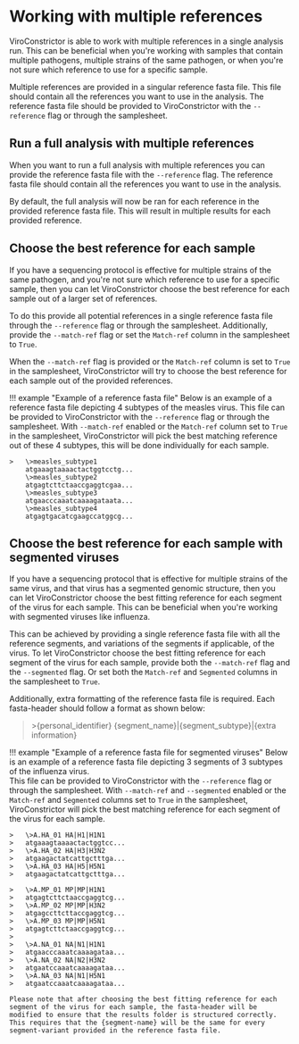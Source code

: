 # Working with multiple references

ViroConstrictor is able to work with multiple references in a single analysis run. This can be beneficial when you're working with samples that contain multiple pathogens, multiple strains of the same pathogen, or when you're not sure which reference to use for a specific sample.

Multiple references are provided in a singular reference fasta file. This file should contain all the references you want to use in the analysis. The reference fasta file should be provided to ViroConstrictor with the `--reference` flag or through the samplesheet.


## Run a full analysis with multiple references

When you want to run a full analysis with multiple references you can provide the reference fasta file with the `--reference` flag. The reference fasta file should contain all the references you want to use in the analysis.

By default, the full analysis will now be ran for each reference in the provided reference fasta file. This will result in multiple results for each provided reference.

## Choose the best reference for each sample

If you have a sequencing protocol is effective for multiple strains of the same pathogen, and you're not sure which reference to use for a specific sample, then you can let ViroConstrictor choose the best reference for each sample out of a larger set of references.

To do this provide all potential references in a single reference fasta file through the `--reference` flag or through the samplesheet. Additionally, provide the `--match-ref` flag or set the `Match-ref` column in the samplesheet to `True`.

When the `--match-ref` flag is provided or the `Match-ref` column is set to `True` in the samplesheet, ViroConstrictor will try to choose the best reference for each sample out of the provided references.

!!! example "Example of a reference fasta file"
    Below is an example of a reference fasta file depicting 4 subtypes of the measles virus. This file can be provided to ViroConstrictor with the `--reference` flag or through the samplesheet. With `--match-ref` enabled or the `Match-ref` column set to `True` in the samplesheet, ViroConstrictor will pick the best matching reference out of these 4 subtypes, this will be done individually for each sample.

    >   \>measles_subtype1  
        atgaaagtaaaactactggtcctg...  
        \>measles_subtype2  
        atgagtcttctaaccgaggtcgaa...  
        \>measles_subtype3  
        atgaacccaaatcaaaagataata...  
        \>measles_subtype4  
        atgagtgacatcgaagccatggcg...

## Choose the best reference for each sample with segmented viruses

If you have a sequencing protocol that is effective for multiple strains of the same virus, and that virus has a segmented genomic structure, then you can let ViroConstrictor choose the best fitting reference for each segment of the virus for each sample. This can be beneficial when you're working with segmented viruses like influenza.

This can be achieved by providing a single reference fasta file with all the reference segments, and variations of the segments if applicable, of the virus. To let ViroConstrictor choose the best fitting reference for each segment of the virus for each sample, provide both the `--match-ref` flag and the `--segmented` flag. Or set both the `Match-ref` and `Segmented` columns in the samplesheet to `True`.

Additionally, extra formatting of the reference fasta file is required. Each fasta-header should follow a format as shown below:

>\>{personal_identifier} {segment_name}|{segment_subtype}|{extra information}

!!! example "Example of a reference fasta file for segmented viruses"
    Below is an example of a reference fasta file depicting 3 segments of 3 subtypes of the influenza virus.  
    This file can be provided to ViroConstrictor with the `--reference` flag or through the samplesheet. With `--match-ref` and `--segmented` enabled or the `Match-ref` and `Segmented` columns set to `True` in the samplesheet, ViroConstrictor will pick the best matching reference for each segment of the virus for each sample.

    >   \>A.HA_01 HA|H1|H1N1  
    >   atgaaagtaaaactactggtcc...  
    >   \>A.HA_02 HA|H3|H3N2  
    >   atgaagactatcattgctttga...  
    >   \>A.HA_03 HA|H5|H5N1  
    >   atgaagactatcattgctttga...  

    >   \>A.MP_01 MP|MP|H1N1  
    >   atgagtcttctaaccgaggtcg...  
    >   \>A.MP_02 MP|MP|H3N2  
    >   atgagccttcttaccgaggtcg...  
    >   \>A.MP_03 MP|MP|H5N1  
    >   atgagtcttctaaccgaggtcg...  
    >    
    >   \>A.NA_01 NA|N1|H1N1  
    >   atgaacccaaatcaaaagataa...  
    >   \>A.NA_02 NA|N2|H3N2  
    >   atgaatccaaatcaaaagataa...  
    >   \>A.NA_03 NA|N1|H5N1  
    >   atgaatccaaatcaaaagataa...  

    Please note that after choosing the best fitting reference for each segment of the virus for each sample, the fasta-header will be modified to ensure that the results folder is structured correctly. This requires that the {segment-name} will be the same for every segment-variant provided in the reference fasta file.